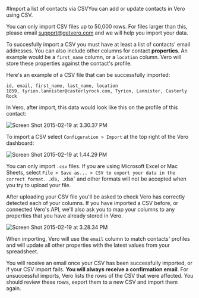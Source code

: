 #Import a list of contacts via CSVYou can add or update contacts in Vero using CSV.

You can only import CSV files up to 50,000 rows. For files larger than this, please email support@getvero.com and we will help you import your data.

To succesfully import a CSV you must have at least a list of contacts' email addresses. You can also include other columns for contact **properties**. An example would be a `first_name` column, or a `location` column. Vero will store these properties against the contact's profile.

Here's an example of a CSV file that can be successfully imported:

    id, email, first_name, last_name, location
    1859, tyrion.lannister@casterlyrock.com, Tyrion, Lannister, Casterly Rock

In Vero, after import, this data would look like this on the profile of this contact:

![Screen Shot 2015-02-19 at 3.30.37 PM](https://www.getvero.com/wp-content/uploads/2015/02/Screen-Shot-2015-02-19-at-3.30.37-PM.png)

To import a CSV select `Configuration > Import` at the top right of the Vero dashboard:

![Screen Shot 2015-02-19 at 1.44.29 PM](https://www.getvero.com/wp-content/uploads/2015/02/Screen-Shot-2015-02-19-at-1.44.29-PM.png)

You can only import `.csv` files. If you are using Microsoft Excel or Mac Sheets, select `File > Save as... > CSV to export your data in the correct format. `.xls`, `.xlsx` and other formats will not be accepted when you try to upload your file.

After uploading your CSV file you'll be asked to check Vero has correctly detected each of your columns. If you have imported a CSV before, or connected Vero's API, we'll also ask you to map your columns to any properties that you have already stored in Vero.

![Screen Shot 2015-02-19 at 3.28.34 PM](https://www.getvero.com/wp-content/uploads/2015/02/Screen-Shot-2015-02-19-at-3.28.34-PM.png)

When importing, Vero will use the `email` column to match contacts' profiles and will update all other properties with the latest values from your spreadsheet.

You will receive an email once your CSV has been successfully imported, or if your CSV import fails. **You will always receive a confirmation email**. For unsuccessful imports, Vero lists the rows of the CSV that were affected. You should review these rows, export them to a new CSV and import them again.